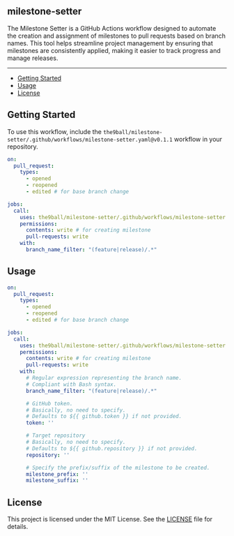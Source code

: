 milestone-setter
---

The Milestone Setter is a GitHub Actions workflow designed to automate the creation and assignment of milestones to pull requests based on branch names. This tool helps streamline project management by ensuring that milestones are consistently applied, making it easier to track progress and manage releases.

---

<!-- START doctoc generated TOC please keep comment here to allow auto update -->
<!-- DON'T EDIT THIS SECTION, INSTEAD RE-RUN doctoc TO UPDATE -->


- [Getting Started](#getting-started)
- [Usage](#usage)
- [License](#license)

<!-- END doctoc generated TOC please keep comment here to allow auto update -->

Getting Started
---
To use this workflow, include the `the9ball/milestone-setter/.github/workflows/milestone-setter.yaml@v0.1.1` workflow in your repository.

```yaml
on:
  pull_request:
    types:
      - opened
      - reopened
      - edited # for base branch change

jobs:
  call:
    uses: the9ball/milestone-setter/.github/workflows/milestone-setter.yaml@v0.1.1
    permissions:
      contents: write # for creating milestone
      pull-requests: write
    with:
      branch_name_filter: "(feature|release)/.*"
```

Usage
---

```yaml
on:
  pull_request:
    types:
      - opened
      - reopened
      - edited # for base branch change

jobs:
  call:
    uses: the9ball/milestone-setter/.github/workflows/milestone-setter.yaml@v0.1.1
    permissions:
      contents: write # for creating milestone
      pull-requests: write
    with:
      # Regular expression representing the branch name.
      # Compliant with Bash syntax.
      branch_name_filter: "(feature|release)/.*"

      # GitHub token.
      # Basically, no need to specify.
      # Defaults to ${{ github.token }} if not provided.
      token: ''

      # Target repository
      # Basically, no need to specify.
      # Defaults to ${{ github.repository }} if not provided.
      repository: ''

      # Specify the prefix/suffix of the milestone to be created.
      milestone_prefix: ''
      milestone_suffix: ''
```

License
---
This project is licensed under the MIT License. See the [LICENSE](LICENSE) file for details.
